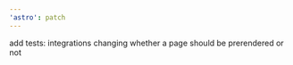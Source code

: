 ```yaml
---
'astro': patch
---
```


add tests: integrations changing whether a page should be prerendered or not

